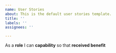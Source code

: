 ```yaml
---
name: User Stories
about: This is the default user stories template.
title: ''
labels: ''
assignees: ''

---
```


As a **role** I can **capability** so that **received benefit**

